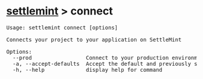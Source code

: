 # [settlemint](../settlemint.md) > connect

<pre>Usage: settlemint connect [options]

Connects your project to your application on SettleMint

Options:
  --prod                 Connect to your production environment
  -a, --accept-defaults  Accept the default and previously set values
  -h, --help             display help for command
</pre>